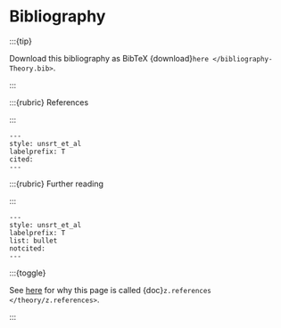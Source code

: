 <!--- cspell:ignore labelprefix -->

# Bibliography

:::{tip}

Download this bibliography as BibTeX
{download}`here </bibliography-Theory.bib>`.

:::

:::{rubric} References

:::

```{bibliography} /bibliography-Theory.bib
---
style: unsrt_et_al
labelprefix: T
cited:
---
```

:::{rubric} Further reading

:::

```{bibliography} /bibliography-Theory.bib
---
style: unsrt_et_al
labelprefix: T
list: bullet
notcited:
---
```

:::{toggle}

See
[here](https://sphinxcontrib-bibtex.readthedocs.io/en/latest/usage.html#unresolved-citations-across-documents)
for why this page is called {doc}`z.references </theory/z.references>`.

:::
